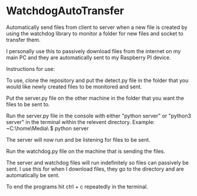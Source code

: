 # WatchdogAutoTransfer
Automatically send files from client to server when a new file is created by using the watchdog library to monitor a folder for new files and socket to transfer them.

I personally use this to passively download files from the internet on my main PC and they are automatically sent to my Raspberry PI device.

Instructions for use:

To use, clone the repository and put the detect.py file in the folder that you would like newly created files to be monitored and sent.

Put the server.py file on the other machine in the folder that you want the files to be sent to.

Run the server.py file in the console with either "python server" or "python3 server" in the terminal within the relevent directory.
Example: ~C:\home\Media\ $ python server

The server will now run and be listening for files to be sent.

Run the watchdog.py file on the machine that is sending the files.

The server and watchdog files will run indefinitely so files can passively be sent. I use this for when I download files, 
they go to the directory and are automatically be sent.

To end the programs hit ctrl + c repeatedly in the terminal.
